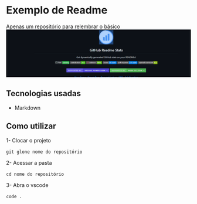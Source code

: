 # Exemplo de Readme
Apenas um repositório para relembrar o básico
[<img src="./tela.gif" alt="gif da tela de um exemplo de README">](https://github.com/anuraghazra/github-readme-stats/blob/master/readme.md)

## Tecnologias usadas
- Markdown

## Como utilizar

1- Clocar o projeto
```
git glone nome do repositório
```
2- Acessar a pasta 
```
cd nome do repositório
```
3- Abra o vscode
```
code .
```